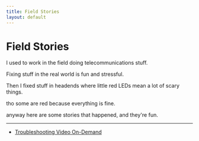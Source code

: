```yaml
---
title: Field Stories
layout: default
---
```


# Field Stories

I used to work in the field doing telecommunications stuff.

Fixing stuff in the real world is fun and stressful.

Then I fixed stuff in headends where little red LEDs mean a lot of scary things.

tho some are red because everything is fine.

anyway here are some stories that happened, and they're fun.

---

- [Troubleshooting Video On-Demand](video-on-demand.md)

